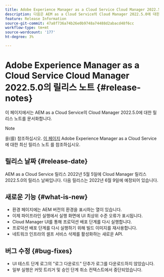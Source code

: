 ```yaml
---
title: Adobe Experience Manager as a Cloud Service Cloud Manager 2022.5.0의 릴리스 노트
description: 다음은 AEM as a Cloud Service의 Cloud Manager 2022.5.0에 대한 릴리스 노트입니다.
feature: Release Information
source-git-commit: 47a8f736a74b26e0b9748a74488d2abacd48f6cc
workflow-type: tm+mt
source-wordcount: '177'
ht-degree: 3%

---
```



# Adobe Experience Manager as a Cloud Service Cloud Manager 2022.5.0의 릴리스 노트 {#release-notes}

이 페이지에서는 AEM as a Cloud Service의 Cloud Manager 2022.5.0에 대한 릴리스 노트를 문서화합니다.

>[!NOTE]
>
>을(를) 참조하십시오. [이 페이지](/help/release-notes/release-notes-cloud/release-notes-current.md) Adobe Experience Manager as a Cloud Service에 대한 최신 릴리스 노트 를 참조하십시오.

## 릴리스 날짜 {#release-date}

AEM as a Cloud Service 릴리스 2022년 5월 5일에 Cloud Manager 릴리스 2022.5.0의 릴리스 날짜입니다. 다음 릴리스는 2022년 6월 9일에 예정되어 있습니다.

## 새로운 기능 {#what-is-new}

* 환경 페이지에는 AEM 버전의 환경을 표시하는 열이 있습니다.
* 이제 파이프라인 실행에서 실행 화면에 UI 최상위 수준 오류가 표시됩니다.
* Cloud Manager UI를 통해 프로덕션 배포 단계를 다시 실행합니다.
* 프로덕션 배포 단계를 다시 실행하기 위해 빌드 이미지를 재사용합니다.
* 네트워크 인프라의 셀프 서비스 삭제를 활성화하는 새로운 API.

## 버그 수정 {#bug-fixes}

* UI 테스트 단계 로그의 &quot;로그 다운로드&quot; 단추가 로그를 다운로드하지 않았습니다.
* 일부 실행은 커밋 트리거 및 승인 단계 취소 컨텍스트에서 중단되었습니다.
